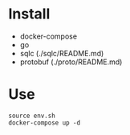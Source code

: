 # Install

- docker-compose
- go
- sqlc (./sqlc/README.md)
- protobuf (./proto/README.md)

# Use

```
source env.sh
docker-compose up -d
```
